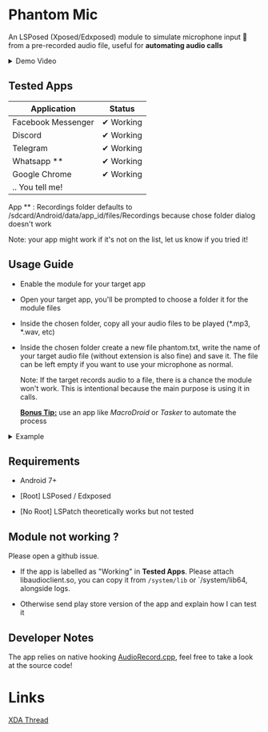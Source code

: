 # Phantom Mic

An LSPosed (Xposed/Edxposed) module to simulate microphone input 🎤 from a pre-recorded audio file, useful for **automating audio calls** 

<details>
  <summary>Demo Video</summary>

https://github.com/user-attachments/assets/12a9d229-fd8a-4370-b969-1a342360abdf

</details>

## Tested Apps

| Application        | Status    |
| ------------------ | --------- |
| Facebook Messenger | ✔ Working |
| Discord            | ✔ Working |
| Telegram           | ✔ Working |
| Whatsapp **        | ✔ Working |
| Google Chrome      | ✔ Working |
| .. You tell me!    |           |

App ** : Recordings folder defaults to /sdcard/Android/data/app_id/files/Recordings because chose folder dialog doesn't work

Note: your app might work if it's not on the list, let us know if you tried it!

## Usage Guide

- Enable the module for your target app

- Open your target app, you'll be prompted to choose a folder it for the module files

- Inside the chosen folder, copy all your audio files to be played (*.mp3, *.wav, etc) 

- Inside the chosen folder create a new file phantom.txt, write the name of your target audio file (without extension is also fine) and save it. The file can be left empty if you want to use your microphone as normal.
  
  Note: If the target records audio to a file, there is a chance the module won't work. This is intentional because the main purpose is using it in calls.
  
  **<u>Bonus Tip:</u>** use an app like *MacroDroid* or *Tasker* to automate the process

<details>

<summary>Example</summary>

### Folder Structure

```
CHOSEN_FOLDER
|_ music.mp3
|_ whatevername.wav
|_ sample.aac
|_ phantom.txt
```

### Inside phantom.txt

```
music.mp3
```

</details>

## Requirements

- Android 7+

- [Root] LSPosed / Edxposed

- [No Root] LSPatch theoretically works but not tested



## Module not working ?

Please open a github issue. 

- If the app is labelled as "Working" in **Tested Apps**. Please attach libaudioclient.so, you can copy it from `/system/lib` or `/system/lib64, alongside logs.

- Otherwise send play store version of the app and explain how I can test it

## Developer Notes

The app relies on native hooking [AudioRecord.cpp](https://cs.android.com/android/platform/superproject/main/+/main:frameworks/av/media/libaudioclient/AudioRecord.cpp;l=1?q=AudioRecord.cpp&sq=&ss=android%2Fplatform%2Fsuperproject%2Fmain), feel free to take a look at the source code!

# Links

[XDA Thread](https://xdaforums.com/t/mod-xposed-phantom-mic-simulate-microphone-input-from-audio-file.4682767/#post-89623099)
